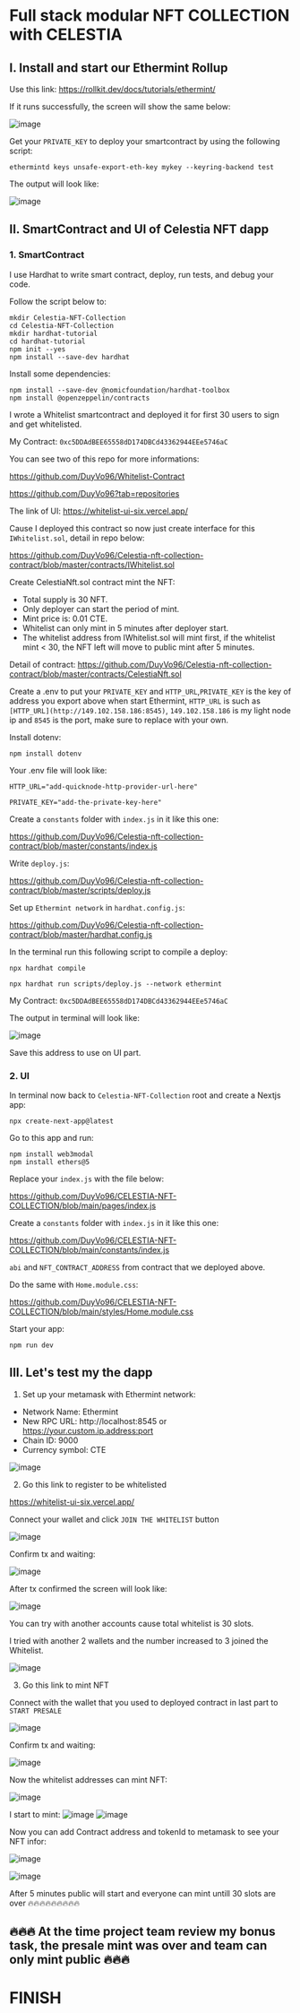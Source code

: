 # Full stack modular NFT COLLECTION with CELESTIA

## I. Install and start our Ethermint Rollup
  Use this link:  https://rollkit.dev/docs/tutorials/ethermint/
  
  If it runs successfully, the screen will show the same below:
  
  ![image](https://user-images.githubusercontent.com/85976363/233321518-9ab1d4a3-033c-4f78-861a-16e1b9fa44d8.png)
  
  Get your ```PRIVATE_KEY``` to deploy your smartcontract by using the following script:
  
  ```
  ethermintd keys unsafe-export-eth-key mykey --keyring-backend test
  ```
  
  The output will look like:
  
  ![image](https://user-images.githubusercontent.com/85976363/233338547-4d89d42a-d8d3-4d10-9849-0be01f131c72.png)

## II. SmartContract and UI of Celestia NFT dapp
### 1. SmartContract
I use Hardhat to write smart contract, deploy, run tests, and debug your code.

Follow the script below to:
  ```
  mkdir Celestia-NFT-Collection
  cd Celestia-NFT-Collection
  mkdir hardhat-tutorial
  cd hardhat-tutorial
  npm init --yes
  npm install --save-dev hardhat
  ```
Install some dependencies:
  ```
npm install --save-dev @nomicfoundation/hardhat-toolbox
npm install @openzeppelin/contracts
  ```
 I wrote a Whitelist smartcontract and deployed it for first 30 users to sign and get whitelisted.
 
My Contract: ```0xc5DDAdBEE65558dD174DBCd43362944EEe5746aC ```
 
 You can see two of this repo for more informations:
 
 https://github.com/DuyVo96/Whitelist-Contract
 
 https://github.com/DuyVo96?tab=repositories
 
 The link of UI: https://whitelist-ui-six.vercel.app/
 
 Cause I deployed this contract so now just create interface for this ```IWhitelist.sol```, detail in repo below:
 
 https://github.com/DuyVo96/Celestia-nft-collection-contract/blob/master/contracts/IWhitelist.sol
 
 Create CelestiaNft.sol contract mint the NFT:
  - Total supply is 30 NFT.
  - Only deployer can start the period of mint.
  - Mint price is: 0.01 CTE.
  - Whitelist can only mint in 5 minutes after deployer start.
  - The whitelist address from IWhitelist.sol will mint first, if the whitelist mint < 30, the NFT left will move to public mint after 5 minutes.
 
 Detail of contract:
 https://github.com/DuyVo96/Celestia-nft-collection-contract/blob/master/contracts/CelestiaNft.sol
 
 Create a .env to put your ```PRIVATE_KEY``` and ```HTTP_URL```,```PRIVATE_KEY``` is the key of address you export above when start Ethermint, ```HTTP_URL``` is such as ```[HTTP_URL](http://149.102.158.186:8545)```, ```149.102.158.186``` is my light node ip and ```8545``` is the port, make sure to replace with your own.
 
 Install dotenv:
 
   ```
npm install dotenv
  ```
 Your .env file will look like:
 
  
  ```
HTTP_URL="add-quicknode-http-provider-url-here"

PRIVATE_KEY="add-the-private-key-here"
  ```
  
 Create a ```constants``` folder with ```index.js``` in it like this one:
 
 https://github.com/DuyVo96/Celestia-nft-collection-contract/blob/master/constants/index.js
 
 Write ```deploy.js```:
 
 https://github.com/DuyVo96/Celestia-nft-collection-contract/blob/master/scripts/deploy.js
 
 Set up ```Ethermint network``` in ```hardhat.config.js```:
 
 https://github.com/DuyVo96/Celestia-nft-collection-contract/blob/master/hardhat.config.js
 
 In the terminal run this following script to compile a deploy:
 
  ```
npx hardhat compile

npx hardhat run scripts/deploy.js --network ethermint
  ```
 
  My Contract: ```0xc5DDAdBEE65558dD174DBCd43362944EEe5746aC ```
   
 The output in terminal will look like:
 
 ![image](https://user-images.githubusercontent.com/85976363/233338001-9f138244-ef4c-4ce0-a97d-42712ced6b26.png)
 
 Save this address to use on UI part.

 ### 2. UI
 In terminal now back to ```Celestia-NFT-Collection``` root and create a Nextjs app:
 
  ```
npx create-next-app@latest
  ```
  
  Go to this app and run:
  
  ```
npm install web3modal
npm install ethers@5
  ```
  
  Replace your ```index.js``` with the file below:
  
  https://github.com/DuyVo96/CELESTIA-NFT-COLLECTION/blob/main/pages/index.js
  
  
   Create a ```constants``` folder with ```index.js``` in it like this one:
  
  https://github.com/DuyVo96/CELESTIA-NFT-COLLECTION/blob/main/constants/index.js
  
  ```abi``` and ```NFT_CONTRACT_ADDRESS```  from contract that we deployed above.
  
 
 Do the same with ```Home.module.css```:
 
 https://github.com/DuyVo96/CELESTIA-NFT-COLLECTION/blob/main/styles/Home.module.css
 
 Start your app:

  ```
npm run dev
  ```
 ## III. Let's test my the dapp
 1. Set up your metamask with Ethermint network:
 
 - Network Name: Ethermint
 - New RPC URL: http://localhost:8545 or https://your.custom.ip.address:port
 - Chain ID: 9000
 - Currency symbol: CTE
 
 ![image](https://user-images.githubusercontent.com/85976363/233341527-f6ebeb39-a582-486d-8c1b-ff8fccfc216f.png)

 
 2. Go this link to register to be whitelisted
 
 https://whitelist-ui-six.vercel.app/
 
 Connect your wallet and click ```JOIN THE WHITELIST``` button
 
 ![image](https://user-images.githubusercontent.com/85976363/233341655-dca78402-fc30-4334-9d5d-62ac77c5aef6.png)

 Confirm tx and waiting:
 
 ![image](https://user-images.githubusercontent.com/85976363/233341798-13ea3304-5ff5-4177-80ca-f616e6d86216.png)
 
 After tx confirmed the screen will look like:
 
 ![image](https://user-images.githubusercontent.com/85976363/233341942-18054ee6-2ee3-45b9-b767-621883c74930.png)

You can try with another accounts cause total whitelist is 30 slots.

I tried with another 2 wallets and the number increased to 3 joined the Whitelist.

![image](https://user-images.githubusercontent.com/85976363/233342630-d6ec6e02-25ff-4019-85b7-abc83dcb9d27.png)

 3. Go this link to mint NFT
 
 Connect with the wallet that you used to deployed contract in last part to ```START PRESALE```
 
 ![image](https://user-images.githubusercontent.com/85976363/233349469-3fc78aa7-fbc0-4594-87f3-42dd3afb67dd.png)

Confirm tx and waiting:

![image](https://user-images.githubusercontent.com/85976363/233349585-5fe141b2-55cc-4c08-8486-56f47044cbbe.png)

Now the whitelist addresses can mint NFT:

![image](https://user-images.githubusercontent.com/85976363/233349696-9e6d7ac5-f8ba-4700-a460-3f6620299c10.png)

I start to mint:
![image](https://user-images.githubusercontent.com/85976363/233349766-414e7a81-56f9-4ff6-87f5-38cd1a4ca5ae.png)
![image](https://user-images.githubusercontent.com/85976363/233349925-bb966a8e-bbd0-49dc-8fac-f1c9471c2493.png)


Now you can add Contract address and tokenId to metamask to see your NFT infor:

![image](https://user-images.githubusercontent.com/85976363/233350632-cc68cd60-0852-4b0c-91c3-bd8b253d4399.png)

![image](https://user-images.githubusercontent.com/85976363/233350673-1f4e7cee-fa21-4eb7-8069-37c58043cdd0.png)

After 5 minutes public will start and everyone can mint untill 30 slots are over 🔥🔥🔥🔥🔥🔥🔥🔥🔥

## 🔥🔥🔥 At the time project team review my bonus task, the presale mint was over and team can only mint public 🔥🔥🔥

# FINISH
